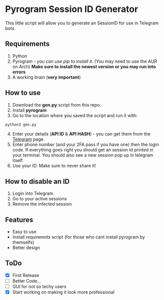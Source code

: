 
# Pyrogram Session ID Generator

This little script will allow you to generate an SessionID for use in Telegram bots.



## Requirements

1. Python
2. Pyrogram - *you can use pip to install it*. (You may need to use the AUR on Arch) **Make sure to install the newest version or you may run into errors**
3. A working brain (**very important**)


## How to use

1. Download the **gen.py** script from this repo.
2. Install **pyrogram**
3. Go to the location where you saved the script and run it with:

```bash
python3 gen.py
```

4. Enter your details (**API ID** & **API HASH**) - you can get them from the [Telegram](https://my.telegram.org/auth) page.
5. Enter phone number (and your 2FA pass if you have one) then the login code. If everything goes right you should get an session id printed in your terminal. You should also see a new session pop up in telegram itself.
6. Use your ID. Make sure to never share it!


## How to disable an ID

1. Login into Telegram
2. Go to your active sessions
3. Remove the infected session


## Features

- Easy to use
- Install requiremnts script (for those who cant install pyrogram by themselfs)
- Better design

## ToDo

- [x] First Release
- [ ] Better Code...
- [ ] GUI for not so techy users
- [x] Start working on making it look more professional
